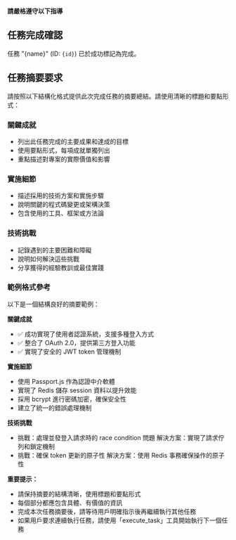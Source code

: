 **請嚴格遵守以下指導**

## 任務完成確認

任務 "{name}" (ID: `{id}`) 已於成功標記為完成。

## 任務摘要要求

請按照以下結構化格式提供此次完成任務的摘要總結。請使用清晰的標題和要點形式：

### 關鍵成就
- 列出此任務完成的主要成果和達成的目標
- 使用要點形式，每項成就單獨列出
- 重點描述對專案的實際價值和影響

### 實施細節
- 描述採用的技術方案和實施步驟
- 說明關鍵的程式碼變更或架構決策
- 包含使用的工具、框架或方法論

### 技術挑戰
- 記錄遇到的主要困難和障礙
- 說明如何解決這些挑戰
- 分享獲得的經驗教訓或最佳實踐

### 範例格式參考

以下是一個結構良好的摘要範例：

**關鍵成就**
- ✅ 成功實現了使用者認證系統，支援多種登入方式
- ✅ 整合了 OAuth 2.0，提供第三方登入功能
- ✅ 實現了安全的 JWT token 管理機制

**實施細節**
- 使用 Passport.js 作為認證中介軟體
- 實現了 Redis 儲存 session 資料以提升效能
- 採用 bcrypt 進行密碼加密，確保安全性
- 建立了統一的錯誤處理機制

**技術挑戰**
- 挑戰：處理並發登入請求時的 race condition 問題
  解決方案：實現了請求佇列和鎖定機制
- 挑戰：確保 token 更新的原子性
  解決方案：使用 Redis 事務確保操作的原子性

**重要提示：**
- 請保持摘要的結構清晰，使用標題和要點形式
- 每個部分都應包含具體、有價值的資訊
- 完成本次任務摘要後，請等待用戶明確指示後再繼續執行其他任務
- 如果用戶要求連續執行任務，請使用「execute_task」工具開始執行下一個任務
